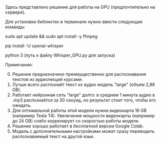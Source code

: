 Здесь представлено решение для работы на GPU (предпочтительно на сервере).


Для установки библиотек в терминале нужно ввести следующие команды:


sudo apt update && sudo apt install -y ffmpeg

pip install -U openai-whisper

python 3 (путь к файлу Whisper_GPU.py для запуска)


Примечания: 

0) Решение предназначено преимущественно для распознавания текстов из аудиолекций курсами.
1) Лучше всего распознаёт текст из аудио модель "large" (объем 2,88 GB).
2) Работает нейронная сеть "large" долго: в среднем 1 минута аудио в .mp3 распознаётся за 30 секунд, но результат стоит того, чтобы его ожидать.
3) Для оптимальной работы этой модели нужна видеокарта 16 GB (например Tesla T4). Увеличение мощности видеокарты (например до 24 GB) слабо коррелирует со скоростью работы модели.
4) Решение хорошо работает в бесплатной версии Google Colab.
5) Модель с дополнительными настройками может сразу переводить распознаваемый текст на другой язык.
